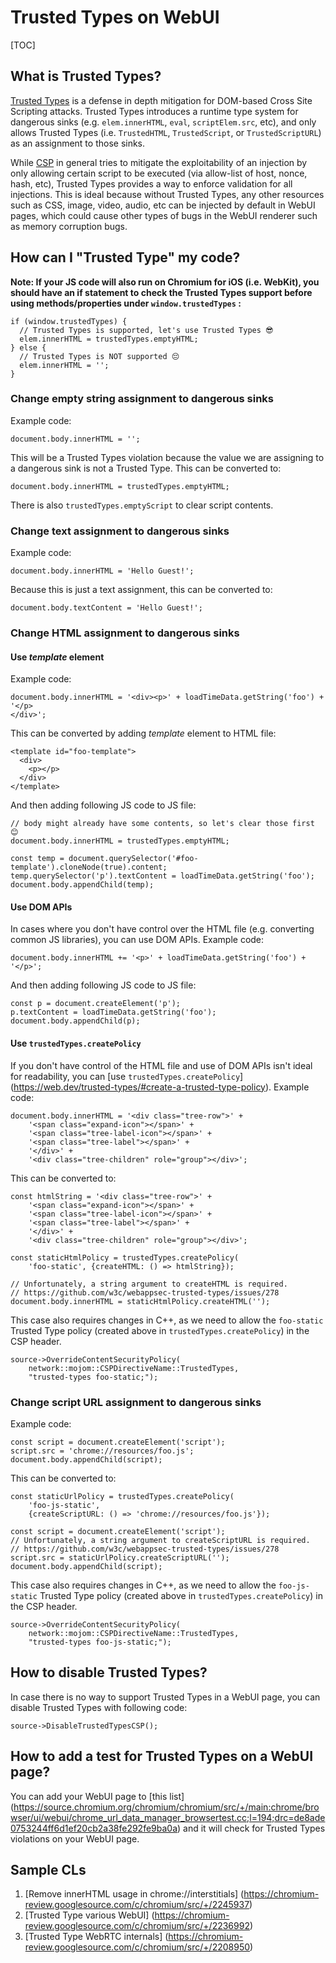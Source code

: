 # Trusted Types on WebUI

[TOC]

## What is Trusted Types?

[Trusted Types](https://web.dev/trusted-types/) is a defense in depth
mitigation for DOM-based Cross Site Scripting attacks. Trusted Types
introduces a runtime type system for dangerous sinks (e.g. `elem.innerHTML`,
`eval`, `scriptElem.src`, etc), and only allows Trusted Types (i.e.
`TrustedHTML`, `TrustedScript`, or `TrustedScriptURL`) as an assignment to those
sinks.

While [CSP](https://developer.mozilla.org/en-US/docs/Web/HTTP/CSP) in general
tries to mitigate the exploitability of an injection by only allowing certain
script to be executed (via allow-list of host, nonce, hash, etc), Trusted Types
provides a way to enforce validation for all injections. This is ideal because
without Trusted Types, any other resources such as CSS, image, video, audio, etc
can be injected by default in WebUI pages, which could cause other types of bugs
in the WebUI renderer such as memory corruption bugs.

## How can I "Trusted Type" my code?

**Note: If your JS code will also run on Chromium for iOS (i.e. WebKit), you
should have an if statement to check the Trusted Types support before using
methods/properties under `window.trustedTypes` :**

```
if (window.trustedTypes) {
  // Trusted Types is supported, let's use Trusted Types 😎
  elem.innerHTML = trustedTypes.emptyHTML;
} else {
  // Trusted Types is NOT supported 😔
  elem.innerHTML = '';
}
```

### Change empty string assignment to dangerous sinks

Example code:

```
document.body.innerHTML = '';
```

This will be a Trusted Types violation because the value we are assigning to
a dangerous sink is not a Trusted Type.
This can be converted to:

```
document.body.innerHTML = trustedTypes.emptyHTML;
```

There is also `trustedTypes.emptyScript` to clear script contents.

### Change text assignment to dangerous sinks

Example code:

```
document.body.innerHTML = 'Hello Guest!';
```

Because this is just a text assignment, this can be converted to:

```
document.body.textContent = 'Hello Guest!';
```

### Change HTML assignment to dangerous sinks

#### Use _template_ element

Example code:

```
document.body.innerHTML = '<div><p>' + loadTimeData.getString('foo') + '</p>
</div>';
```

This can be converted by adding _template_ element to HTML file:

```
<template id="foo-template">
  <div>
    <p></p>
  </div>
</template>
```

And then adding following JS code to JS file:

```
// body might already have some contents, so let's clear those first 😊
document.body.innerHTML = trustedTypes.emptyHTML;

const temp = document.querySelector('#foo-template').cloneNode(true).content;
temp.querySelector('p').textContent = loadTimeData.getString('foo');
document.body.appendChild(temp);
```

#### Use DOM APIs

In cases where you don't have control over the HTML file (e.g. converting common
JS libraries), you can use DOM APIs.
Example code:

```
document.body.innerHTML += '<p>' + loadTimeData.getString('foo') + '</p>';
```

And then adding following JS code to JS file:

```
const p = document.createElement('p');
p.textContent = loadTimeData.getString('foo');
document.body.appendChild(p);
```

#### Use `trustedTypes.createPolicy`

If you don't have control of the HTML file and use of DOM APIs isn't ideal for
readability, you can [use `trustedTypes.createPolicy`]
(https://web.dev/trusted-types/#create-a-trusted-type-policy).
Example code:

```
document.body.innerHTML = '<div class="tree-row">' +
    '<span class="expand-icon"></span>' +
    '<span class="tree-label-icon"></span>' +
    '<span class="tree-label"></span>' +
    '</div>' +
    '<div class="tree-children" role="group"></div>';
```

This can be converted to:

```
const htmlString = '<div class="tree-row">' +
    '<span class="expand-icon"></span>' +
    '<span class="tree-label-icon"></span>' +
    '<span class="tree-label"></span>' +
    '</div>' +
    '<div class="tree-children" role="group"></div>';

const staticHtmlPolicy = trustedTypes.createPolicy(
    'foo-static', {createHTML: () => htmlString});

// Unfortunately, a string argument to createHTML is required.
// https://github.com/w3c/webappsec-trusted-types/issues/278
document.body.innerHTML = staticHtmlPolicy.createHTML('');
```

This case also requires changes in C++, as we need to allow the `foo-static`
Trusted Type policy (created above in `trustedTypes.createPolicy`) in the CSP
header.

```
source->OverrideContentSecurityPolicy(
    network::mojom::CSPDirectiveName::TrustedTypes,
    "trusted-types foo-static;");
```

### Change script URL assignment to dangerous sinks

Example code:

```
const script = document.createElement('script');
script.src = 'chrome://resources/foo.js';
document.body.appendChild(script);
```

This can be converted to:

```
const staticUrlPolicy = trustedTypes.createPolicy(
    'foo-js-static',
    {createScriptURL: () => 'chrome://resources/foo.js'});

const script = document.createElement('script');
// Unfortunately, a string argument to createScriptURL is required.
// https://github.com/w3c/webappsec-trusted-types/issues/278
script.src = staticUrlPolicy.createScriptURL('');
document.body.appendChild(script);
```

This case also requires changes in C++, as we need to allow the `foo-js-static`
Trusted Type policy (created above in `trustedTypes.createPolicy`) in the CSP
header.

```
source->OverrideContentSecurityPolicy(
    network::mojom::CSPDirectiveName::TrustedTypes,
    "trusted-types foo-js-static;");
```

## How to disable Trusted Types?

In case there is no way to support Trusted Types in a WebUI page, you can
disable Trusted Types with following code:

```
source->DisableTrustedTypesCSP();
```

## How to add a test for Trusted Types on a WebUI page?

You can add your WebUI page to [this list]
(https://source.chromium.org/chromium/chromium/src/+/main:chrome/browser/ui/webui/chrome_url_data_manager_browsertest.cc;l=194;drc=de8ade0753244ff6d1ef20cb2a38fe292fe9ba0a) and it will check for
Trusted Types violations on your WebUI page.

## Sample CLs

1. [Remove innerHTML usage in chrome://interstitials]
(https://chromium-review.googlesource.com/c/chromium/src/+/2245937)
2. [Trusted Type various WebUI]
(https://chromium-review.googlesource.com/c/chromium/src/+/2236992)
3. [Trusted Type WebRTC internals]
(https://chromium-review.googlesource.com/c/chromium/src/+/2208950)